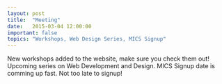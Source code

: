 ```yaml
---
layout: post
title:  "Meeting"
date:   2015-03-04 12:00:00
important: false
topics: "Workshops, Web Design Series, MICS Signup"
---
```

New workshops added to the website, make sure you check them out!
Upcoming series on Web Development and Design.
MICS Signup date is comming up fast. Not too late to signup!